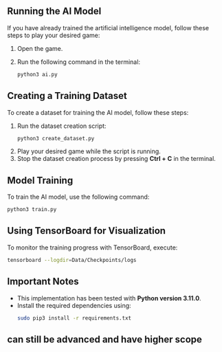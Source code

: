 

## Running the AI Model
If you have already trained the artificial intelligence model, follow these steps to play your desired game:

1. Open the game.
2. Run the following command in the terminal:
   
   ```sh
   python3 ai.py
   ```

## Creating a Training Dataset
To create a dataset for training the AI model, follow these steps:

1. Run the dataset creation script:
   ```sh
   python3 create_dataset.py
   ```
2. Play your desired game while the script is running.
3. Stop the dataset creation process by pressing **Ctrl + C** in the terminal.

## Model Training
To train the AI model, use the following command:
```sh
python3 train.py
```

## Using TensorBoard for Visualization
To monitor the training progress with TensorBoard, execute:
```sh
tensorboard --logdir=Data/Checkpoints/logs
```

## Important Notes
- This implementation has been tested with **Python version 3.11.0**.
- Install the required dependencies using:
  ```sh
  sudo pip3 install -r requirements.txt
  ```

## can still be advanced and have higher scope 
